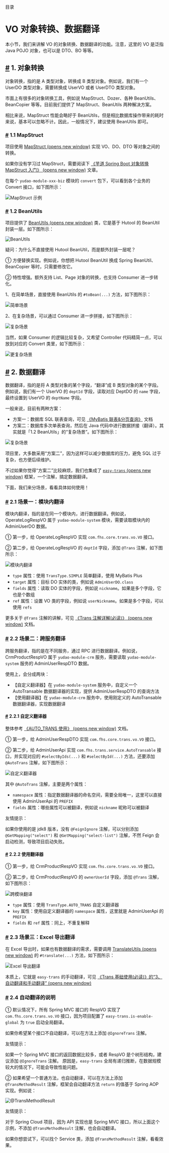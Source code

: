 目录

# VO 对象转换、数据翻译

本小节，我们来讲解 VO 的对象转换、数据翻译的功能。注意，这里的 VO 是泛指 Java POJO 对象，也可以是 DTO、BO 等等。

## [#](#_1-对象转换) 1. 对象转换

对象转换，指的是 A 类型对象，转换成 B 类型对象。例如说，我们有一个 UserDO 类型对象，需要转换成 UserVO 或者 UserDTO 类型对象。

市面上有很多的对象转换工具，例如说 MapStruct、Dozer、各种 BeanUtils、BeanCopier 等等。目前我们提供了 MapStruct、BeanUtils 两种解决方案。

相比来说，MapStruct 性能会略好于 BeanUtils，但是相比数据库操作带来的耗时来说，基本可以忽略不计。因此，一般情况下，建议使用 BeanUtils 即可。

### [#](#_1-1-mapstruct) 1.1 MapStruct

项目使用 [MapStruct (opens new window)](https://www.iocoder.cn/Spring-Boot/MapStruct/?yudao) 实现 VO、DO、DTO 等对象之间的转换。

如果你没有学习过 MapStruct，需要阅读下 [《芋道 Spring Boot 对象转换 MapStruct 入门》 (opens new window)](https://www.iocoder.cn/Spring-Boot/MapStruct/?yudao) 文章。

在每个 `yudao-module-xxx-biz` 模块的 `convert` 包下，可以看到各个业务的 Convert 接口，如下图所示：

![MapStruct 示例](./static/MapStruct.png)

### [#](#_1-2-beanutils) 1.2 BeanUtils

项目提供了 [BeanUtils (opens new window)](https://github.com/YunaiV/yudao-cloud/blob/master/yudao-framework/yudao-common/src/main/java/cn/iocoder/yudao/framework/common/util/object/BeanUtils.java) 类，它是基于 Hutool 的 BeanUtil 封装一层。如下图所示：

![BeanUtils](./static/BeanUtils.png)

疑问：为什么不直接使用 Hutool BeanUtil，而是额外封装一层呢？

① 方便替换实现。例如说，你想把 Hutool BeanUtil 换成 Spring BeanUtil、BeanCopier 等时，只需要修改它。

② 特性增强。额外支持 List、Page 对象的转换，也支持 Consumer 进一步转化。

1、在简单场景，直接使用 BeanUtils 的 `#toBean(...)` 方法，如下图所示：

![简单场景](./static/BeanUtils-01.png)

2、在复杂场景，可以通过 Consumer 进一步拼接，如下图所示：

![复杂场景](./static/BeanUtils-02.png)

当然，如果 Consumer 的逻辑比较复杂，又希望 Controller 代码精简一点，可以放到对应的 Convert 类里，如下图所示：

![更复杂场景](./static/BeanUtils-03.png)

## [#](#_2-数据翻译) 2. 数据翻译

数据翻译，指的是将 A 类型对象的某个字段，“翻译”成 B 类型对象的某个字段。例如说，我们有一个 UserVO 的 `deptId` 字段，读取对应 DeptDO 的 `name` 字段，最终设置到 UserVO 的 `deptName` 字段。

一般来说，目前有两种方案：

*   方案一：数据库 SQL 联表查询，可见 [《MyBatis 联表&分页查询》](/mybatis-pro/) 文档
*   方案二：数据库多次单表查询，然后在 Java 代码中进行数据拼接（翻译）。其实就是「1.2 BeanUtils」的“复杂场景”。如下图所示：

![复杂场景](./static/BeanUtils-02.png)

项目里，大多数采用“方案二”，因为这样可以减少数据库的压力，避免 SQL 过于复杂，也方便后续维护。

不过如果你觉得“方案二”比较麻烦，我们也集成了 [`easy-trans` (opens new window)](https://gitee.com/dromara/easy_trans) 框架，一个注解，搞定数据翻译。

下面，我们来分场景，看看具体如何使用！

### [#](#_2-1-场景一-模块内翻译) 2.1 场景一：模块内翻译

模块内翻译，指的是在同一个模块内，进行数据翻译。例如说，OperateLogRespVO 属于 `yudao-module-system` 模块，需要读取模块内的 AdminUserDO 数据。

① 第一步，给 OperateLogRespVO 实现 `com.fhs.core.trans.vo.VO` 接口。

② 第二步，给 OperateLogRespVO 的 `deptId` 字段，添加 `@Trans` 注解，如下图所示：

![模块内翻译](./static/模块内翻译.png)

*   `type` 属性：使用 `TransType.SIMPLE` 简单翻译，使用 MyBatis Plus
*   `target` 属性：目标 DO 实体的类，例如说 `AdminUserDO.class`
*   `fields` 属性：读取 DO 实体的字段，例如说 `nickname`。如果是多个字段，它也是个数组
*   `ref` 属性：设置 VO 类的字段，例如说 `userNickname`。如果是多个字段，可以使用 `refs`

更多关于 `@Trans` 注解的讲解，可见 [《Trans 注解详解(必读)》 (opens new window)](http://easy-trans.fhs-opensource.top/components/trans.html) 文档。

### [#](#_2-2-场景二-跨服务翻译) 2.2 场景二：跨服务翻译

跨服务翻译，指的是在不同服务，通过 RPC 进行数据翻译。例如说，CrmProductRespVO 属于 `yudao-module-crm` 服务，需要读取 `yudao-module-system` 服务的 AdminUserRespDTO 数据。

使用上，会分成两块：

*   【自定义翻译器】在 `yudao-module-system` 服务中，自定义一个 AutoTransable 数据翻译器的实现，提供 AdminUserRespDTO 的查询方法
*   【使用翻译器】在 `yudao-module-crm` 服务中，使用刚定义的 AutoTransable 数据翻译器，实现数据翻译

#### [#](#_2-2-1-自定义翻译器) 2.2.1 自定义翻译器

整体参考 [《AUTO\_TRANS 使用》 (opens new window)](http://easy-trans.fhs-opensource.top/components/auto.html) 文档。

① 第一步，给 AdminUserRespDTO 实现 `com.fhs.core.trans.vo.VO` 接口。

② 第二步，给 AdminUserApi 实现 `com.fhs.trans.service.AutoTransable` 接口，并实现对应的 `#selectByIds(...)` 和 `#selectById(...)` 方法，还要添加 `@AutoTrans` 注解，如下图所示：

![自定义翻译器](./static/自定义翻译器.png)

其中 `@AutoTrans` 注解，主要是两个属性：

*   `namespace` 属性：指定数据翻译器的命名空间，需要全局唯一，这里可以直接使用 AdminUserApi 的 `PREFIX`
*   `fields` 属性：哪些属性可以被翻译，例如说 `nickname` 昵称可以被翻译

友情提示：

如果你使用的是 jdk8 版本，没有 `@FeignIgnore` 注解，可以分别添加 `@GetMapping("select")` 和 `@GetMapping("select-list")` 注解，不然 Feign 会启动检测，导致项目启动失败。

#### [#](#_2-2-2-使用翻译器) 2.2.2 使用翻译器

① 第一步，给 CrmProductRespVO 实现 `com.fhs.core.trans.vo.VO` 接口。

② 第二步，给 CrmProductRespVO 的 `ownerUserId` 字段，添加 `@Trans` 注解，如下图所示：

![跨模块翻译](./static/跨模块翻译.png)

*   `type` 属性：使用 `TransType.AUTO_TRANS` 自定义翻译器
*   `key` 属性：使用自定义翻译器的 `namespace` 属性，这里就是 AdminUserApi 的 `PREFIX`
*   `fields` 和 `ref` 属性：同上，不重复解释

### [#](#_2-3-场景三-excel-导出翻译) 2.3 场景三：Excel 导出翻译

在 Excel 导出时，如果也有数据翻译的需求，需要调用 [TranslateUtils (opens new window)](https://github.com/YunaiV/yudao-cloud/blob/master/yudao-framework/yudao-spring-boot-starter-mybatis/src/main/java/cn/iocoder/yudao/framework/translate/core/TranslateUtils.java) 的 `#translate(...)` 方法，如下图所示：

![Excel 导出翻译](./static/导出翻译.png)

本质上，它就是 `easy-trans` 的手动翻译，可见 [《Trans 基础使用(必读)》的“3、自动翻译和手动翻译” (opens new window)](http://easy-trans.fhs-opensource.top/components/basic.html#_3%E3%80%81%E8%87%AA%E5%8A%A8%E7%BF%BB%E8%AF%91%E5%92%8C%E6%89%8B%E5%8A%A8%E7%BF%BB%E8%AF%91)

### [#](#_2-4-自动翻译的说明) 2.4 自动翻译的说明

① 默认情况下，所有 Spring MVC 接口的 RespVO 实现了 `com.fhs.core.trans.vo.VO` 接口，因为项目配置了 `easy-trans.is-enable-global` 为 `true` 启动全局翻译。

如果你希望某个接口不自动翻译，可以在方法上添加 `@IgnoreTrans` 注解。

友情提示：

如果一个 Spring MVC 接口的返回数据比较多，或者 RespVO 是个树形结构，建议添加 `@IgnoreTrans` 注解。 原因是，`easy-trans` 全局有递归推断，在数据规模较大的情况下，可能会导致性能问题。

② 如果希望一个普通方法，也自动翻译，可以在方法上添加 `@TransMethodResult` 注解，框架会自动翻译方法 `return` 的值基于 Spring AOP 实现。例如说：

![@TransMethodResult](./static/TransMethodResult.png)

友情提示：

对于 Spring Cloud 项目，因为 API 实现也是 Spring MVC 接口，所以上面这个示例，不添加 `@TransMethodResult` 注解，也会自动翻译。

如果你想尝试下，可以找个 Service 类，添加 `@TransMethodResult` 注解，看看效果。